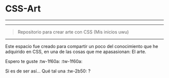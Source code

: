 # CSS-Art

------------


------------


> Repositorio para crear arte con CSS (Mis inicios uwu)

------------

Este espacio fue creado para compartir un poco del conocimiento que he adquirido en CSS, en una de las cosas que me apasasionan: El arte.

Espero te guste :tw-1f60a: :tw-1f60a:

Si es de ser así... Qué tal una :tw-2b50: ?
